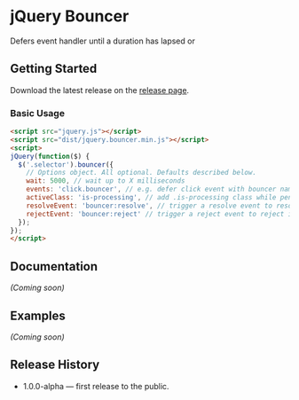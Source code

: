 # jQuery Bouncer

Defers event handler until a duration has lapsed or

## Getting Started
Download the latest release on the [release page](https://github.com/tableau-mkt/jquery.bouncer/releases).

### Basic Usage

```html
<script src="jquery.js"></script>
<script src="dist/jquery.bouncer.min.js"></script>
<script>
jQuery(function($) {
  $('.selector').bouncer({
    // Options object. All optional. Defaults described below.
    wait: 5000, // wait up to X milliseconds
    events: 'click.bouncer', // e.g. defer click event with bouncer namespace
    activeClass: 'is-processing', // add .is-processing class while pending
    resolveEvent: 'bouncer:resolve', // trigger a resolve event to resolve immediatley
    rejectEvent: 'bouncer:reject' // trigger a reject event to reject immediately
  });
});
</script>
```

## Documentation
_(Coming soon)_

## Examples
_(Coming soon)_

## Release History
- 1.0.0-alpha — first release to the public.

